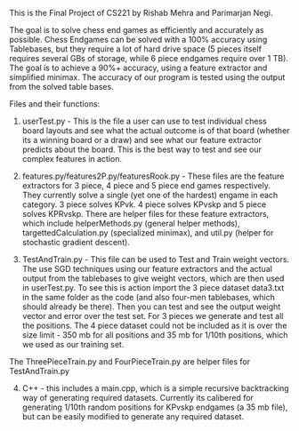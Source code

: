 This is the Final Project of CS221 by Rishab Mehra and Parimarjan Negi.

The goal is to solve chess end games as efficiently and accurately as possible. Chess Endgames can be solved with a 100% accuracy using Tablebases, but they require a lot of hard drive space (5 pieces itself requires several GBs of storage, while 6 piece endgames require over 1 TB). The goal is to achieve a 90%+ accuracy, using a feature extractor and simplified minimax. The accuracy of our program is tested using the output from the solved table bases.

Files and their functions:

1. userTest.py - This is the file a user can use to test individual chess board layouts and see what the actual outcome is of that board (whether its a winning board or a draw) and see what our feature extractor predicts about the board. This is the best way to test and see our complex features in action.

2. features.py/features2P.py/featuresRook.py - These files are the feature extractors for 3 piece, 4 piece and 5 piece end games respectively. They currently solve a single (yet one of the hardest) engame in each category. 3 piece solves KPvk. 4 piece solves KPvskp and 5 piece solves KPRvskp. There are helper files for these feature extractors, which include helperMethods.py (general helper methods), targettedCalculation.py (specialized minimax), and util.py (helper for stochastic gradient descent).

3. TestAndTrain.py - This file can be used to Test and Train weight vectors. The use SGD techniques using our feature extractors and the actual output from the tablebases to give weight vectors, which are then used in userTest.py. To see this is action import the 3 piece dataset data3.txt in the same folder as the code (and also four-men tablebases, which should already be there). Then you can test and see the output weight vector and error over the test set. For 3 pieces we generate and test all the positions. The 4 piece dataset could not be included as it is over the size limit - 350 mb for all positions and 35 mb for 1/10th positions, which we used as our training set.

The ThreePieceTrain.py and FourPieceTrain.py are helper files for TestAndTrain.py

4. C++ - this includes a main.cpp, which is a simple recursive backtracking way of generating required datasets. Currently its calibered for generating 1/10th random positions for KPvskp endgames (a 35 mb file), but can be easily modified to generate any required dataset.